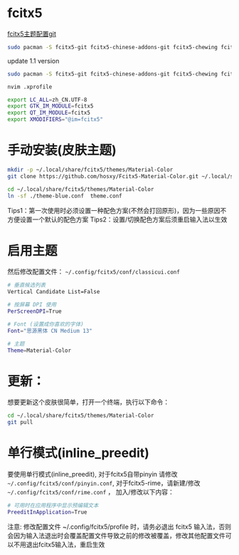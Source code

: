 # fcitx5
[fcitx5主题配置git](https://github.com/hosxy/Fcitx5-Material-Color)

```zsh
sudo pacman -S fcitx5-git fcitx5-chinese-addons-git fcitx5-chewing fcitx5-pinyin-zhwiki fcitx5-pinyin-moegirl fcitx5-config-qt-git fcitx5-gtk-git fcitx5-qt4-git fcitx5-qt5-git
```

update 1.1 version
```zsh
sudo pacman -S fcitx5-git fcitx5-chinese-addons-git fcitx5-chewing fcitx5-pinyin-zhwiki fcitx5-pinyin-moegirl  fcitx5-gtk-git
```

```zsh
nvim .xprofile
```

```zsh
export LC_ALL=zh_CN.UTF-8
export GTK_IM_MODULE=fcitx5
export QT_IM_MODULE=fcitx5
export XMODIFIERS="@im=fcitx5"
```

# 手动安装(皮肤主题)
```zsh
mkdir -p ~/.local/share/fcitx5/themes/Material-Color
git clone https://github.com/hosxy/Fcitx5-Material-Color.git ~/.local/share/fcitx5/themes/Material-Color

cd ~/.local/share/fcitx5/themes/Material-Color
ln -sf ./theme-blue.conf  theme.conf
```
Tips1：第一次使用时必须设置一种配色方案(不然会打回原形)，因为一些原因不方便设置一个默认的配色方案
Tips2：设置/切换配色方案后须重启输入法以生效

# 启用主题
然后修改配置文件： `~/.config/fcitx5/conf/classicui.conf`

```zsh
# 垂直候选列表
Vertical Candidate List=False

# 按屏幕 DPI 使用
PerScreenDPI=True

# Font (设置成你喜欢的字体)
Font="思源黑体 CN Medium 13"

# 主题
Theme=Material-Color
```

# 更新：
想要更新这个皮肤很简单，打开一个终端，执行以下命令：
```zsh
cd ~/.local/share/fcitx5/themes/Material-Color
git pull
```


# 单行模式(inline_preedit)
要使用单行模式(inline_preedit),
对于fcitx5自带pinyin 请修改 `~/.config/fcitx5/conf/pinyin.conf`,
对于fcitx5-rime，请新建/修改 `~/.config/fcitx5/conf/rime.conf` ，
加入/修改以下内容：

```zsh
# 可用时在应用程序中显示预编辑文本
PreeditInApplication=True
```

注意: 修改配置文件 ~/.config/fcitx5/profile 时，请务必退出 fcitx5 输入法，否则会因为输入法退出时会覆盖配置文件导致之前的修改被覆盖，修改其他配置文件可以不用退出fcitx5输入法，重启生效